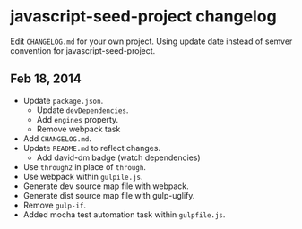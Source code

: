 javascript-seed-project changelog
==================================

Edit `CHANGELOG.md` for your own project.
Using update date instead of semver convention for javascript-seed-project.


## Feb 18, 2014

- Update `package.json`.
    - Update `devDependencies`.
    - Add `engines` property.
    - Remove webpack task
- Add `CHANGELOG.md`.
- Update `README.md` to reflect changes.
    - Add david-dm badge (watch dependencies)
- Use `through2` in place of `through`.
- Use webpack within `gulpile.js`.
- Generate dev source map file with webpack.
- Generate dist source map file with gulp-uglify.
- Remove `gulp-if`.
- Added mocha test automation task within `gulpfile.js`.
